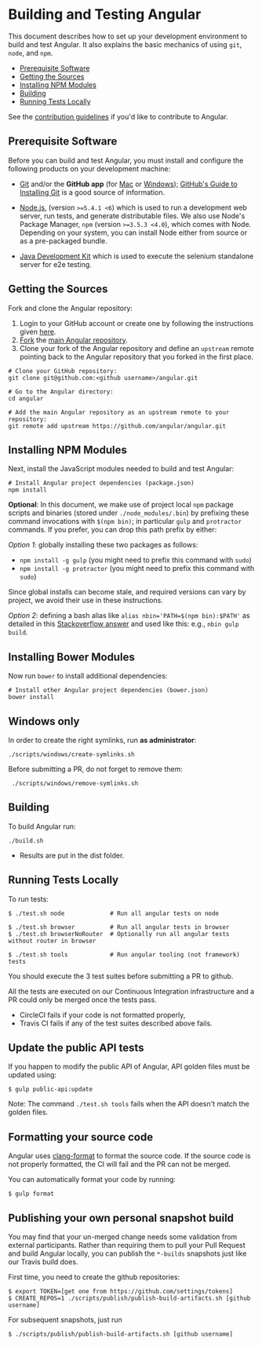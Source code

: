 # Building and Testing Angular

This document describes how to set up your development environment to build and test Angular.
It also explains the basic mechanics of using `git`, `node`, and `npm`.

* [Prerequisite Software](#prerequisite-software)
* [Getting the Sources](#getting-the-sources)
* [Installing NPM Modules](#installing-npm-modules)
* [Building](#building)
* [Running Tests Locally](#running-tests-locally)

See the [contribution guidelines](https://github.com/angular/angular/blob/master/CONTRIBUTING.md)
if you'd like to contribute to Angular.

## Prerequisite Software

Before you can build and test Angular, you must install and configure the
following products on your development machine:

* [Git](http://git-scm.com) and/or the **GitHub app** (for [Mac](http://mac.github.com) or
  [Windows](http://windows.github.com)); [GitHub's Guide to Installing
  Git](https://help.github.com/articles/set-up-git) is a good source of information.

* [Node.js](http://nodejs.org), (version `>=5.4.1 <6`) which is used to run a development web server,
  run tests, and generate distributable files. We also use Node's Package Manager, `npm`
  (version `>=3.5.3 <4.0`), which comes with Node. Depending on your system, you can install Node either from
  source or as a pre-packaged bundle.

* [Java Development Kit](http://www.oracle.com/technetwork/es/java/javase/downloads/index.html) which is used
  to execute the selenium standalone server for e2e testing.

## Getting the Sources

Fork and clone the Angular repository:

1. Login to your GitHub account or create one by following the instructions given
   [here](https://github.com/signup/free).
2. [Fork](http://help.github.com/forking) the [main Angular
   repository](https://github.com/angular/angular).
3. Clone your fork of the Angular repository and define an `upstream` remote pointing back to
   the Angular repository that you forked in the first place.

```shell
# Clone your GitHub repository:
git clone git@github.com:<github username>/angular.git

# Go to the Angular directory:
cd angular

# Add the main Angular repository as an upstream remote to your repository:
git remote add upstream https://github.com/angular/angular.git
```
## Installing NPM Modules

Next, install the JavaScript modules needed to build and test Angular:

```shell
# Install Angular project dependencies (package.json)
npm install
```

**Optional**: In this document, we make use of project local `npm` package scripts and binaries
(stored under `./node_modules/.bin`) by prefixing these command invocations with `$(npm bin)`; in
particular `gulp` and `protractor` commands. If you prefer, you can drop this path prefix by either:

*Option 1*: globally installing these two packages as follows:

* `npm install -g gulp` (you might need to prefix this command with `sudo`)
* `npm install -g protractor` (you might need to prefix this command with `sudo`)

Since global installs can become stale, and required versions can vary by project, we avoid their
use in these instructions.

*Option 2*: defining a bash alias like `alias nbin='PATH=$(npm bin):$PATH'` as detailed in this
[Stackoverflow answer](http://stackoverflow.com/questions/9679932/how-to-use-package-installed-locally-in-node-modules/15157360#15157360) and used like this: e.g., `nbin gulp build`.

## Installing Bower Modules

Now run `bower` to install additional dependencies:

```shell
# Install other Angular project dependencies (bower.json)
bower install
```

## Windows only

In order to create the right symlinks, run **as administrator**:
```shell
./scripts/windows/create-symlinks.sh
```

Before submitting a PR, do not forget to remove them:
```shell
 ./scripts/windows/remove-symlinks.sh
 ```

## Building

To build Angular run:

```shell
./build.sh
```

* Results are put in the dist folder.

## Running Tests Locally

To run tests:

```shell
$ ./test.sh node             # Run all angular tests on node

$ ./test.sh browser          # Run all angular tests in browser
$ ./test.sh browserNoRouter  # Optionally run all angular tests without router in browser

$ ./test.sh tools            # Run angular tooling (not framework) tests
```

You should execute the 3 test suites before submitting a PR to github.

All the tests are executed on our Continuous Integration infrastructure and a PR could only be merged once the tests pass.

- CircleCI fails if your code is not formatted properly,
- Travis CI fails if any of the test suites described above fails.

## Update the public API tests

If you happen to modify the public API of Angular, API golden files must be updated using:

``` shell
$ gulp public-api:update
```

Note: The command `./test.sh tools` fails when the API doesn't match the golden files.

## <a name="clang-format"></a> Formatting your source code

Angular uses [clang-format](http://clang.llvm.org/docs/ClangFormat.html) to format the source code. If the source code
is not properly formatted, the CI will fail and the PR can not be merged.

You can automatically format your code by running:

``` shell
$ gulp format
```

## Publishing your own personal snapshot build

You may find that your un-merged change needs some validation from external participants.
Rather than requiring them to pull your Pull Request and build Angular locally, you can
publish the `*-builds` snapshots just like our Travis build does.

First time, you need to create the github repositories:

``` shell
$ export TOKEN=[get one from https://github.com/settings/tokens]
$ CREATE_REPOS=1 ./scripts/publish/publish-build-artifacts.sh [github username]
```

For subsequent snapshots, just run

``` shell
$ ./scripts/publish/publish-build-artifacts.sh [github username]
```
